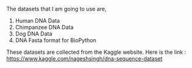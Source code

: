 The datasets that I am going to use are,
1. Human DNA Data
2. Chimpanzee DNA Data
3. Dog DNA Data
4. DNA Fasta format for BioPython

These datasets are collected from the Kaggle website. Here is the link : https://www.kaggle.com/nageshsingh/dna-sequence-dataset
